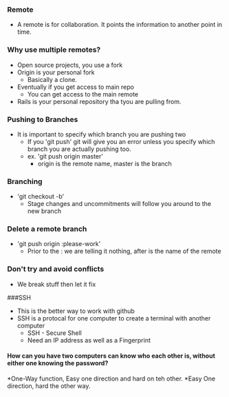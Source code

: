 ### Remote 

* A remote is for collaboration. It points the information to another point in time. 

### Why use multiple remotes?

* Open source projects, you use a fork
* Origin is your personal fork
  * Basically a clone. 
* Eventually if you get access to main repo
  * You can get access to the main remote
* Rails is your personal repository tha tyou are pulling from. 

### Pushing to Branches

* It is important to specify which branch you are pushing two
  * If you 'git push' git will give you an error unless you specify which branch you are actually pushing too. 
  * ex. 'git push origin master'
    * origin is the remote name, master is the branch

### Branching

* 'git checkout -b'
  * Stage changes and uncommitments will follow you around to the new branch

### Delete a remote branch
* 'git push origin :please-work'
  * Prior to the : we are telling it nothing, after is the name of the remote

### Don't try and avoid conflicts
* We break stuff then let it fix

###SSH
* This is the better way to work with github
* SSH is a protocal for one computer to create a terminal with another computer
  * SSH - Secure Shell
  * Need an IP address as well as a Fingerprint

#### How can you have two computers can know who each other is, without either one knowing the password?
*One-Way function, Easy one direction and hard on teh other.
*Easy One direction, hard the other way. 